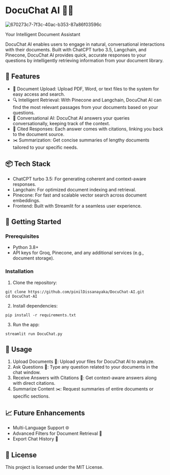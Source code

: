# DocuChat AI 📄🤖

![670273c7-7f3c-40ac-b353-87a86f03596c](https://github.com/user-attachments/assets/7beffdbb-c612-4002-8327-ee1c3e7dec65)

Your Intelligent Document Assistant

DocuChat AI enables users to engage in natural, conversational interactions with their documents. Built with ChatCPT turbo 3.5, Langchain, and Pinecone, DocuChat AI provides quick, accurate responses to your questions by intelligently retrieving information from your document library.

## 🌟 Features
- 📂 Document Upload: Upload PDF, Word, or text files to the system for easy access and search.
- 🔍 Intelligent Retrieval: With Pinecone and Langchain, DocuChat AI can find the most relevant passages from your documents based on your questions.
- 💬 Conversational AI: DocuChat AI answers your queries conversationally, keeping track of the context.
- 📑 Cited Responses: Each answer comes with citations, linking you back to the document source.
- ✂️ Summarization: Get concise summaries of lengthy documents tailored to your specific needs.

## 📦 Tech Stack
- ChatCPT turbo 3.5: For generating coherent and context-aware responses.
- Langchain: For optimized document indexing and retrieval.
- Pinecone: For fast and scalable vector search across document embeddings.
- Frontend: Built with Streamlit for a seamless user experience.

## 🚀 Getting Started

### Prerequisites
- Python 3.8+
- API keys for Groq, Pinecone, and any additional services (e.g., document storage).

### Installation

1. Clone the repository:
```
git clone https://github.com/pinilDissanayaka/DocuChat-AI.git
cd DocuChat-AI
```

2. Install dependencies:
```
pip install -r requirements.txt
```

3. Run the app:
```
streamlit run DocuChat.py
``` 

## 📝 Usage
1. Upload Documents 📂: Upload your files for DocuChat AI to analyze.
2. Ask Questions 💬: Type any question related to your documents in the chat window.
3. Receive Answers with Citations 📑: Get context-aware answers along with direct citations.
4. Summarize Content ✂️: Request summaries of entire documents or specific sections.

## 📈 Future Enhancements
- Multi-Language Support 🌐
- Advanced Filters for Document Retrieval 🔎
- Export Chat History 📜
  

## 📜 License
This project is licensed under the MIT License.
